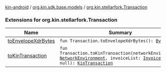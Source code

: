 [kin-android](../../index.md) / [org.kin.sdk.base.models](../index.md) / [org.kin.stellarfork.Transaction](./index.md)

### Extensions for org.kin.stellarfork.Transaction

| Name | Summary |
|---|---|
| [toEnvelopeXdrBytes](to-envelope-xdr-bytes.md) | `fun Transaction.toEnvelopeXdrBytes(): `[`ByteArray`](https://kotlinlang.org/api/latest/jvm/stdlib/kotlin/-byte-array/index.html) |
| [toKinTransaction](to-kin-transaction.md) | `fun Transaction.toKinTransaction(networkEnvironment: `[`NetworkEnvironment`](../../org.kin.sdk.base.stellar.models/-network-environment/index.md)`, invoiceList: `[`InvoiceList`](../-invoice-list/index.md)`? = null): `[`KinTransaction`](../../org.kin.sdk.base.stellar.models/-kin-transaction/index.md) |
